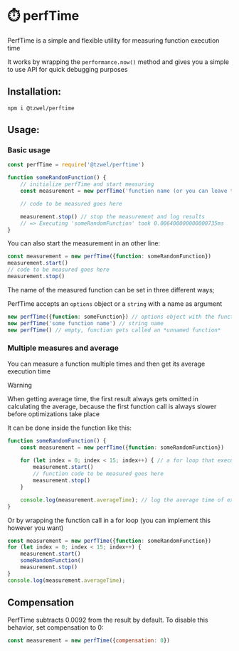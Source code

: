 # ⏱️ perfTime

PerfTime is a simple and flexible utility for measuring function execution time

It works by wrapping the `performance.now()` method and gives you a simple to use API for quick debugging purposes

## Installation:
```
npm i @tzwel/perftime
```

## Usage:
### Basic usage
```js
const perfTime = require('@tzwel/perftime')

function someRandomFunction() {
	// initialize perfTime and start measuring
	const measurement = new perfTime('function name (or you can leave this blank)').start()

	// code to be measured goes here

	measurement.stop() // stop the measurement and log results
	// => Executing 'someRandomFunction' took 0.006400000000000735ms
}
```

You can also start the measurement in an other line:
```js
const measurement = new perfTime({function: someRandomFunction})
measurement.start()
// code to be measured goes here
measurement.stop()

```

The name of the measured function can be set in three different ways;

PerfTime accepts an `options` object or a `string` with a name as argument
```js
new perfTime({function: someFunction}) // options object with the function name derived automatically from the passed function
new perfTime('some function name') // string name
new perfTime() // empty, function gets called an *unnamed function*
```


### Multiple measures and average
You can measure a function multiple times and then get its average execution time

> [!WARNING]
> When getting average time, the first result always gets omitted in calculating the average, because the first function call is always slower before optimizations take place

It can be done inside the function like this: 

```js
function someRandomFunction() {
	const measurement = new perfTime({function: someRandomFunction})
	
	for (let index = 0; index < 15; index++) { // a for loop that executes code multiple times
		measurement.start()
		// function code to be measured goes here
		measurement.stop()
	}

	console.log(measurement.averageTime); // log the average time of execution
}
```

Or by wrapping the function call in a for loop (you can implement this however you want)

```js
const measurement = new perfTime({function: someRandomFunction})
for (let index = 0; index < 15; index++) {
	measurement.start()
	someRandomFunction()
	measurement.stop()
}
console.log(measurement.averageTime);
```

## Compensation

PerfTime subtracts 0.0092 from the result by default. To disable this behavior, set compensation to 0:
```js
const measurement = new perfTime({compensation: 0})
```